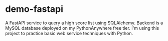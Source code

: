 # demo-fastapi
A FastAPI service to query a high score list using SQLAlchemy.
Backend is a MySQL database deployed on my PythonAnywhere free tier.
I'm using this project to practice basic web service techniques with Python.
